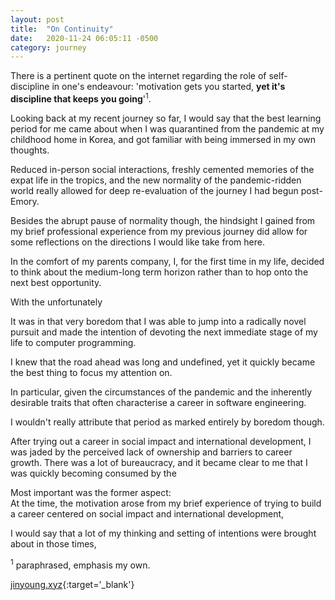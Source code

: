 ```yaml
---
layout: post
title:  "On Continuity"
date:   2020-11-24 06:05:11 -0500
category: journey
---
```


There is a pertinent quote on the internet regarding the role of self-discipline in one's endeavour: 'motivation gets you started, **yet it's discipline that keeps you going**'<sup>1</sup>.

Looking back at my recent journey so far, I would say that the best learning period for me came about when I was quarantined from the pandemic at my childhood home in Korea, and got familiar with being immersed in my own thoughts. 

Reduced in-person social interactions, freshly cemented memories of the expat life in the tropics, and the new normality of the pandemic-ridden world really allowed for deep re-evaluation of the journey I had begun post-Emory. 

Besides the abrupt pause of normality though, the hindsight I gained from my brief professional experience from my previous journey did allow for some reflections on the directions I would like take from here.  

In the comfort of my parents company, I, for the first time in my life, decided to think about the medium-long term horizon rather than to hop onto the next best opportunity. 

With the unfortunately 

It was in that very boredom that I was able to jump into a radically novel pursuit and made the intention of devoting the next immediate stage of my life to computer programming. 

I knew that the road ahead was long and undefined, yet it quickly became the best thing to focus my attention on. 

In particular, given the circumstances of the pandemic and the inherently desirable traits that often characterise a career in software engineering. 

I wouldn't really attribute that period as marked entirely by boredom though.

After trying out a career in social impact and international development, I was jaded by the perceived lack of ownership and barriers to career growth. There was a lot of bureaucracy, and it became clear to me that I was quickly becoming consumed by the 

Most important was the former aspect:  
At the time, the motivation arose from my brief experience of trying to build a career centered on social impact and international development, 



I would say that a lot of my thinking and setting of intentions were brought about in those times, 











<sup>1</sup> paraphrased, emphasis my own.

[jinyoung.xyz](https://www.jinyoung.xyz/){:target='_blank'}

